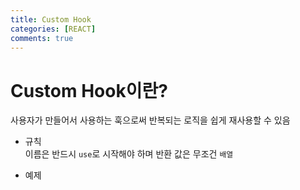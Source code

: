 ```yaml
---
title: Custom Hook
categories: [REACT]
comments: true
---
```


# Custom Hook이란?
사용자가 만들어서 사용하는 훅으로써 반복되는 로직을 쉽게 재사용할 수 있음

- 규칙  
    이름은 반드시 `use`로 시작해야 하며 반환 값은 무조건 `배열`

- 예제